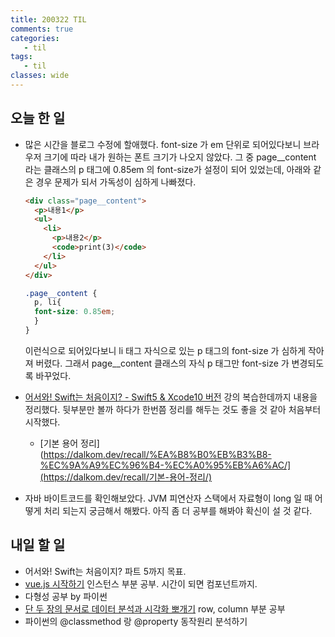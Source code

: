 ```yaml
---
title: 200322 TIL
comments: true
categories:
   - til
tags:
   - til
classes: wide
---
```

## 오늘 한 일
- 많은 시간을 블로그 수정에 할애했다. font-size 가 em 단위로 되어있다보니 브라우저 크기에 따라 내가 원하는 폰트 크기가 나오지 않았다. 그 중 page__content 라는 클래스의 p 태그에 0.85em 의 font-size가 설정이 되어 있었는데, 아래와 같은 경우 문제가 되서 가독성이 심하게 나빠졌다.
  
  ```html
  <div class="page__content">
    <p>내용1</p>
    <ul>
      <li>
        <p>내용2</p>
        <code>print(3)</code>
      </li>
    </ul>
  </div>
  ```
  
  ```scss
  .page__content {
    p, li{
    font-size: 0.85em;
    }
  }
  ```
  
  이런식으로 되어있다보니 li 태그 자식으로 있는 p 태그의 font-size 가 심하게 작아져 버렸다. 그래서 page__content 클래스의 자식 p 태그만 font-size 가 변경되도록 바꾸었다.
  
- [어서와! Swift는 처음이지? - Swift5 & Xcode10 버전](https://programmers.co.kr/learn/courses/9873) 강의 복습한데까지 내용을 정리했다. 뒷부분만 볼까 하다가 한번쯤 정리를 해두는 것도 좋을 것 같아 처음부터 시작했다.
  
  - [기본 용어 정리](https://dalkom.dev/recall/%EA%B8%B0%EB%B3%B8-%EC%9A%A9%EC%96%B4-%EC%A0%95%EB%A6%AC/](https://dalkom.dev/recall/기본-용어-정리/)
  
- 자바 바이트코드를 확인해보았다. JVM 피연산자 스택에서 자료형이 long 일 때 어떻게 처리 되는지 궁금해서 해봤다. 아직 좀 더 공부를 해봐야 확신이 설 것 같다. 


## 내일 할 일
- 어서와! Swift는 처음이지? 파트 5까지 목표.
- [vue.js 시작하기](https://www.inflearn.com/course/Age-of-Vuejs/) 인스턴스 부분 공부. 시간이 되면 컴포넌트까지.
- 다형성 공부 by 파이썬
- [단 두 장의 문서로 데이터 분석과 시각화 뽀개기](https://www.inflearn.com/course/%ED%8C%90%EB%8B%A4%EC%8A%A4-Pandas) row, column 부분 공부
- 파이썬의 @classmethod 랑 @property 동작원리 분석하기

